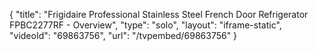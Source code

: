 {
    "title": "Frigidaire Professional Stainless Steel French Door Refrigerator FPBC2277RF - Overview",
    "type": "solo",
    "layout": "iframe-static",
    "videoId": "69863756",
    "url": "\/tvpembed\/69863756"
}